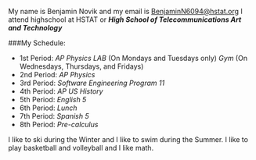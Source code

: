 My name is Benjamin Novik and my email is BenjaminN6094@hstat.org
I attend highschool at HSTAT or _**High School of Telecommunications Art and Technology**_

###My Schedule:
* 1st Period: *AP Physics LAB* (On Mondays and Tuesdays only) *Gym* (On Wednesdays, Thursdays, and Fridays)
* 2nd Period: *AP Physics*
* 3rd Period: *Software Engineering Program 11*
* 4th Period: *AP US History*
* 5th Period: *English 5*
* 6th Period: *Lunch*
* 7th Period: *Spanish 5*
* 8th Period: *Pre-calculus*

I like to ski during the Winter and I like to swim during the Summer. I like to play basketball and volleyball and I like math.
